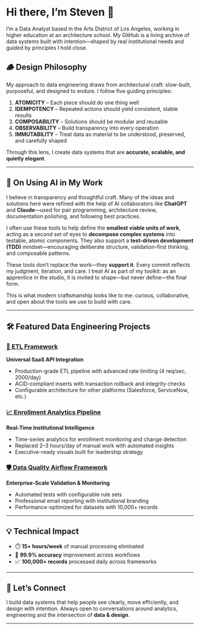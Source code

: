 # Hi there, I’m Steven 👋

I’m a Data Analyst based in the Arts District of Los Angeles, working in higher education at an architecture school. My GitHub is a living archive of data systems built with intention—shaped by real institutional needs and guided by principles I hold close.

## 🪵 Design Philosophy

My approach to data engineering draws from architectural craft: slow-built, purposeful, and designed to endure. I follow five guiding principles:

1. **ATOMICITY** – Each piece should do one thing well  
2. **IDEMPOTENCY** – Repeated actions should yield consistent, stable results  
3. **COMPOSABILITY** – Solutions should be modular and reusable  
4. **OBSERVABILITY** – Build transparency into every operation  
5. **IMMUTABILITY** – Treat data as material to be understood, preserved, and carefully shaped  

Through this lens, I create data systems that are **accurate, scalable, and quietly elegant**.

---

## 🤖 On Using AI in My Work

I believe in transparency and thoughtful craft. Many of the ideas and solutions here were refined with the help of AI collaborators like **ChatGPT** and **Claude**—used for pair programming, architecture review, documentation polishing, and following best practices.

I often use these tools to help define the **smallest viable units of work**, acting as a second set of eyes to **decompose complex systems** into testable, atomic components. They also support a **test-driven development (TDD)** mindset—encouraging deliberate structure, validation-first thinking, and composable patterns.

These tools don’t replace the work—they **support it**. Every commit reflects my judgment, iteration, and care. I treat AI as part of my toolkit: as an apprentice in the studio, it is invited to shape—but never define—the final form.

This is what modern craftsmanship looks like to me: curious, collaborative, and open about the tools we use to build with care.

---

## 🛠️ Featured Data Engineering Projects

### [🔐 ETL Framework](./etl-framework/)  
**Universal SaaS API Integration**  
- Production-grade ETL pipeline with advanced rate limiting (4 req/sec, 2000/day)  
- ACID-compliant inserts with transaction rollback and integrity checks  
- Configurable architecture for other platforms (Salesforce, ServiceNow, etc.)

### [📈 Enrollment Analytics Pipeline](./enrollment-analytics-pipeline/)  
**Real-Time Institutional Intelligence**  
- Time-series analytics for enrollment monitoring and change detection  
- Replaced 2–3 hours/day of manual work with automated insights  
- Executive-ready visuals built for leadership strategy  

### [🛡️ Data Quality Airflow Framework](https://github.com/teeeven/data-quality-airflow-framework) 
**Enterprise-Scale Validation & Monitoring**  
- Automated tests with configurable rule sets  
- Professional email reporting with institutional branding  
- Performance-optimized for datasets with 10,000+ records  

---

## 💡 Technical Impact

- ⏱️ **15+ hours/week** of manual processing eliminated  
- 🎯 **99.9% accuracy** improvement across workflows  
- 📈 **100,000+ records** processed daily across frameworks  

---

## 🤝 Let’s Connect

I build data systems that help people see clearly, move efficiently, and design with intention. Always open to conversations around analytics, engineering and the intersection of **data & design**.

---
